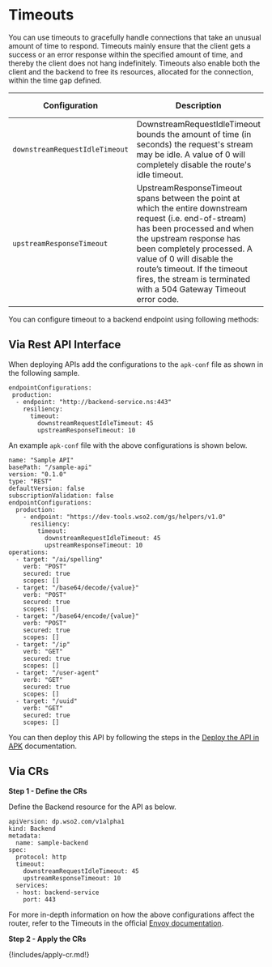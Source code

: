 # Timeouts

You can use timeouts to gracefully handle connections that take an unusual amount of time to respond. Timeouts mainly ensure that the client gets a success or an error response within the specified amount of time, and thereby the client does not hang indefinitely. Timeouts also enable both the client and the backend to free its resources, allocated for the connection, within the time gap defined.

<table>
    <thead>
      <tr>
        <th>Configuration</th>
        <th>Description</th>
        <th>Default Value</th>
      </tr>
    </thead>
    <tbody>
      <tr>
        <td style="white-space: nowrap;"><code>downstreamRequestIdleTimeout</code></td>
        <td>DownstreamRequestIdleTimeout bounds the amount of time (in seconds) the request's stream may be idle. A value of 0 will completely disable the route's idle timeout.</td>
        <td>300</td>
      </tr>
      <tr>
        <td style="white-space: nowrap;"><code>upstreamResponseTimeout</code></td>
        <td>UpstreamResponseTimeout spans between the point at which the entire downstream request (i.e. end-of-stream) has been processed and when the upstream response has been completely processed. A value of 0 will disable the route’s timeout. If the timeout fires, the stream is terminated with a 504 Gateway Timeout error code.</td>
        <td>15</td>
      </tr>
    </tbody>
</table>

You can configure timeout to a backend endpoint using following methods:

## Via Rest API Interface

When deploying APIs add the configurations to the `apk-conf` file as shown in the following sample.

```
endpointConfigurations:
 production:
  - endpoint: "http://backend-service.ns:443"
    resiliency:
      timeout:
        downstreamRequestIdleTimeout: 45
        upstreamResponseTimeout: 10
```

An example `apk-conf` file with the above configurations is shown below.

```
name: "Sample API"
basePath: "/sample-api"
version: "0.1.0"
type: "REST"
defaultVersion: false
subscriptionValidation: false
endpointConfigurations:
  production:
    - endpoint: "https://dev-tools.wso2.com/gs/helpers/v1.0"
      resiliency:
        timeout:
          downstreamRequestIdleTimeout: 45
          upstreamResponseTimeout: 10
operations:
  - target: "/ai/spelling"
    verb: "POST"
    secured: true
    scopes: []
  - target: "/base64/decode/{value}"
    verb: "POST"
    secured: true
    scopes: []
  - target: "/base64/encode/{value}"
    verb: "POST"
    secured: true
    scopes: []
  - target: "/ip"
    verb: "GET"
    secured: true
    scopes: []
  - target: "/user-agent"
    verb: "GET"
    secured: true
    scopes: []
  - target: "/uuid"
    verb: "GET"
    secured: true
    scopes: []
```

You can then deploy this API by following the steps in the [Deploy the API in APK](../../get-started/quick-start-guide.md#deploy-the-api-in-apk) documentation.

## Via CRs

**Step 1 - Define the CRs**

Define the Backend resource for the API as below.
```
apiVersion: dp.wso2.com/v1alpha1
kind: Backend
metadata:
  name: sample-backend
spec:
  protocol: http
  timeout:
    downstreamRequestIdleTimeout: 45
    upstreamResponseTimeout: 10
  services:
  - host: backend-service
    port: 443
```

For more in-depth information on how the above configurations affect the router, refer to the Timeouts in the official [Envoy documentation](https://www.envoyproxy.io/docs/envoy/v1.24.1/faq/configuration/timeouts).


**Step 2 - Apply the CRs**

{!includes/apply-cr.md!}